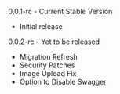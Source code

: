 0.0.1-rc - Current Stable Version

- Initial release

0.0.2-rc - Yet to be released

- Migration Refresh
- Security Patches
- Image Upload Fix
- Option to Disable Swagger